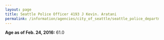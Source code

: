 ```yaml
---
layout: page
title: Seattle Police Officer 4193 J Kevin. Aratani
permalink: /information/agencies/city_of_seattle/seattle_police_department/copbook/4193/
---
```


**Age as of Feb. 24, 2016:** 61.0
